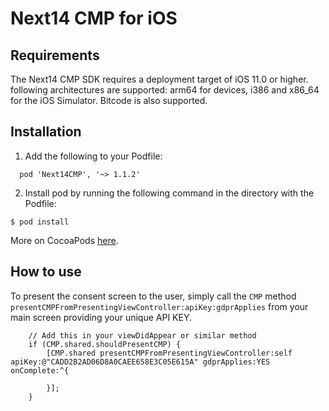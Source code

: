 # Next14 CMP for iOS

## Requirements

The Next14 CMP SDK requires a deployment target of iOS 11.0 or higher. following architectures are supported: arm64 for devices, i386 and x86_64 for the iOS Simulator. Bitcode is also supported.

## Installation

1. Add the following to your Podfile:

```
  pod 'Next14CMP', '~> 1.1.2'
```

2. Install pod by running the following command in the directory with the Podfile:

```
$ pod install
```

More on CocoaPods [here](https://cocoapods.org/).

## How to use

To present the consent screen to the user, simply call the `CMP` method
`presentCMPFromPresentingViewController:apiKey:gdprApplies` from your main screen providing your unique API KEY.

```objc
    // Add this in your viewDidAppear or similar method
    if (CMP.shared.shouldPresentCMP) {
        [CMP.shared presentCMPFromPresentingViewController:self apiKey:@"CADD2B2AD06D8A0CAEE658E3C05E615A" gdprApplies:YES onComplete:^{

        }];
    }
```
